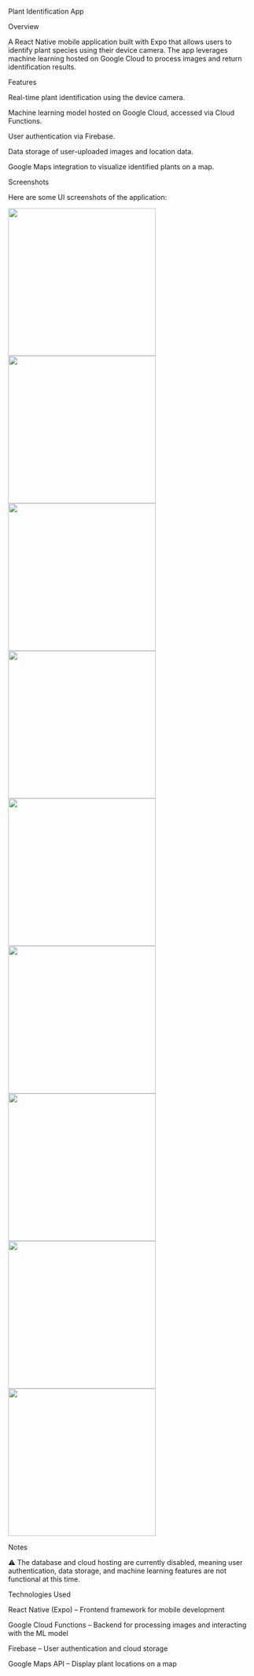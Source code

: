 Plant Identification App

Overview

A React Native mobile application built with Expo that allows users to identify plant species using their device camera. The app leverages machine learning hosted on Google Cloud to process images and return identification results.

Features

Real-time plant identification using the device camera.

Machine learning model hosted on Google Cloud, accessed via Cloud Functions.

User authentication via Firebase.

Data storage of user-uploaded images and location data.

Google Maps integration to visualize identified plants on a map.

Screenshots

Here are some UI screenshots of the application:

<img src="UI-Screenshots/Screenshot_20241220-192139.jpg" width="300">  
<img src="UI-Screenshots/Screenshot_20241220-192155.jpg" width="300">  
<img src="UI-Screenshots/Screenshot_20241220-193344.jpg" width="300">  
<img src="UI-Screenshots/Screenshot_20241220-193351.jpg" width="300">  
<img src="UI-Screenshots/Screenshot_20241220-193433.jpg" width="300">  
<img src="UI-Screenshots/Screenshot_20241220-193549.jpg" width="300">  
<img src="UI-Screenshots/Screenshot_20241220-193604.jpg" width="300">  
<img src="UI-Screenshots/Screenshot_20241220-193637.jpg" width="300">  
<img src="UI-Screenshots/Screenshot_20241220-200233.jpg" width="300"> 






Notes

⚠️ The database and cloud hosting are currently disabled, meaning user authentication, data storage, and machine learning features are not functional at this time.

Technologies Used

React Native (Expo) – Frontend framework for mobile development

Google Cloud Functions – Backend for processing images and interacting with the ML model

Firebase – User authentication and cloud storage

Google Maps API – Display plant locations on a map
